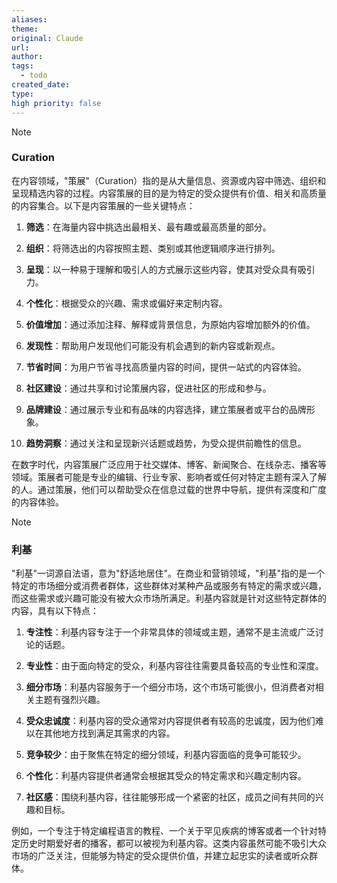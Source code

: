 ```yaml
---
aliases: 
theme: 
original: Claude
url: 
author: 
tags:
  - todo
created_date: 
type: 
high priority: false
---
```



> [!NOTE]
> ### Curation
> 在内容领域，"策展"（Curation）指的是从大量信息、资源或内容中筛选、组织和呈现精选内容的过程。内容策展的目的是为特定的受众提供有价值、相关和高质量的内容集合。以下是内容策展的一些关键特点：
> 
> 1. **筛选**：在海量内容中挑选出最相关、最有趣或最高质量的部分。
> 
> 2. **组织**：将筛选出的内容按照主题、类别或其他逻辑顺序进行排列。
> 
> 3. **呈现**：以一种易于理解和吸引人的方式展示这些内容，使其对受众具有吸引力。
> 
> 4. **个性化**：根据受众的兴趣、需求或偏好来定制内容。
> 
> 5. **价值增加**：通过添加注释、解释或背景信息，为原始内容增加额外的价值。
> 
> 6. **发现性**：帮助用户发现他们可能没有机会遇到的新内容或新观点。
> 
> 7. **节省时间**：为用户节省寻找高质量内容的时间，提供一站式的内容体验。
> 
> 8. **社区建设**：通过共享和讨论策展内容，促进社区的形成和参与。
> 
> 9. **品牌建设**：通过展示专业和有品味的内容选择，建立策展者或平台的品牌形象。
> 
> 10. **趋势洞察**：通过关注和呈现新兴话题或趋势，为受众提供前瞻性的信息。
> 
> 在数字时代，内容策展广泛应用于社交媒体、博客、新闻聚合、在线杂志、播客等领域。策展者可能是专业的编辑、行业专家、影响者或任何对特定主题有深入了解的人。通过策展，他们可以帮助受众在信息过载的世界中导航，提供有深度和广度的内容体验。

> [!NOTE]
> ### 利基
> "利基"一词源自法语，意为"舒适地居住"。在商业和营销领域，"利基"指的是一个特定的市场细分或消费者群体，这些群体对某种产品或服务有特定的需求或兴趣，而这些需求或兴趣可能没有被大众市场所满足。利基内容就是针对这些特定群体的内容，具有以下特点：
> 
> 1. **专注性**：利基内容专注于一个非常具体的领域或主题，通常不是主流或广泛讨论的话题。
> 
> 2. **专业性**：由于面向特定的受众，利基内容往往需要具备较高的专业性和深度。
> 
> 3. **细分市场**：利基内容服务于一个细分市场，这个市场可能很小，但消费者对相关主题有强烈兴趣。
> 
> 4. **受众忠诚度**：利基内容的受众通常对内容提供者有较高的忠诚度，因为他们难以在其他地方找到满足其需求的内容。
> 
> 5. **竞争较少**：由于聚焦在特定的细分领域，利基内容面临的竞争可能较少。
> 
> 6. **个性化**：利基内容提供者通常会根据其受众的特定需求和兴趣定制内容。
> 
> 7. **社区感**：围绕利基内容，往往能够形成一个紧密的社区，成员之间有共同的兴趣和目标。
> 
> 例如，一个专注于特定编程语言的教程、一个关于罕见疾病的博客或者一个针对特定历史时期爱好者的播客，都可以被视为利基内容。这类内容虽然可能不吸引大众市场的广泛关注，但能够为特定的受众提供价值，并建立起忠实的读者或听众群体。